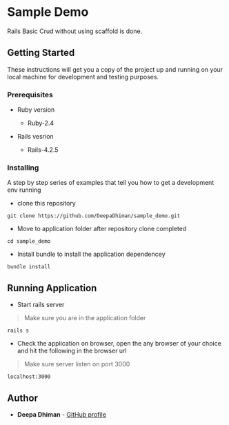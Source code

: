 # Sample Demo

Rails Basic Crud without using scaffold is done.

## Getting Started

These instructions will get you a copy of the project up and running on your local machine for development and testing purposes. 

### Prerequisites

* Ruby version

  - Ruby-2.4

* Rails vesrion

  - Rails-4.2.5

### Installing

A step by step series of examples that tell you how to get a development env running

- clone this repository

```
git clone https://github.com/DeepaDhiman/sample_demo.git
```

- Move to application folder after repository clone completed

```
cd sample_demo
```

- Install bundle to install the application dependencey

```
bundle install
```
## Running Application

- Start rails server

> Make sure you are in the application folder

```
rails s
```

- Check the application on browser, open the any browser of your choice and hit the following in the browser url

> Make sure server listen on port 3000

```
localhost:3000
```
## Author

* **Deepa Dhiman** - [GitHub profile](https://github.com/DeepaDhiman)
